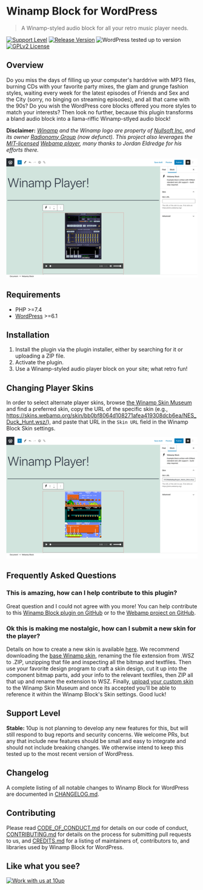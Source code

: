 # Winamp Block for WordPress

> A Winamp-styled audio block for all your retro music player needs.

[![Support Level](https://img.shields.io/badge/support-stable-blue.svg)](#support-level) [![Release Version](https://img.shields.io/github/release/10up/retro-winamp-block.svg)](https://github.com/10up/retro-winamp-block/releases/latest) ![WordPress tested up to version](https://img.shields.io/wordpress/plugin/tested/retro-winamp-block?label=WordPress) [![GPLv2 License](https://img.shields.io/github/license/10up/retro-winamp-block.svg)](https://github.com/10up/retro-winamp-block/blob/develop/LICENSE.md)

## Overview

Do you miss the days of filling up your computer's harddrive with MP3 files, burning CDs with your favorite party mixes, the glam and grunge fashion styles, waiting every week for the latest episodes of Friends and Sex and the City (sorry, no binging on streaming episodes), and all that came with the 90s?  Do you wish the WordPress core blocks offered you more styles to match your interests?  Then look no further, because this plugin transforms a bland audio block into a llama-riffic Winamp-stlyed audio block!

**Disclaimer:** _[Winamp](https://en.wikipedia.org/wiki/Winamp) and the Winamp logo are property of [Nullsoft Inc.](https://en.wikipedia.org/wiki/Nullsoft) and its owner [Radionomy Group](https://en.wikipedia.org/wiki/Radionomy) (now defunct).  This project also leverages the [MIT-licensed](https://github.com/captbaritone/webamp/blob/master/LICENSE.txt) [Webamp player](https://webamp.org/), many thanks to  Jordan Eldredge for his efforts there._

![Winamp Block](.wordpress-org/screenshot-1.png "The Winamp player with the base, default skin.")

## Requirements

* PHP >=7.4
* [WordPress](http://wordpress.org/) >=6.1

## Installation

1. Install the plugin via the plugin installer, either by searching for it or uploading a ZIP file.
1. Activate the plugin.
1. Use a Winamp-styled audio player block on your site; what retro fun!

## Changing Player Skins

In order to select alternate player skins, browse [the Winamp Skin Museum](https://skins.webamp.org/) and find a preferred skin, copy the URL of the specific skin (e.g., https://skins.webamp.org/skin/bb0bf8064d108271afea419308dcb6ea/NES_Duck_Hunt.wsz/), and paste that URL in the `Skin URL` field in the Winamp Block Skin settings.

![Winamp Block settings](.wordpress-org/screenshot-2.png "Winamp Block settings showing the Skin URL setting updated to an alternate Winamp skin.")

## Frequently Asked Questions

### This is amazing, how can I help contribute to this plugin?

Great question and I could not agree with you more!  You can help contribute to this [Winamp Block plugin on GitHub](https://github.com/10up/winamp-block) or to the [Webamp project on GitHub](https://github.com/captbaritone/webamp).

### Ok this is making me nostalgic, how can I submit a new skin for the player?

Details on how to create a new skin is available [here](https://github.com/WACUP/Winamp-Skinning-Archive/blob/master/Classic%20Skins/Winamp_skinning_tutorial_1_5_0.pdf).  We recommend downloading the [base Winamp skin](https://skins.webamp.org/skin/5e4f10275dcb1fb211d4a8b4f1bda236/base-2.91.wsz/), renaming the file extension from .WSZ to .ZIP, unzipping that file and inspecting all the bitmap and textfiles.  Then use your favorite design program to craft a skin design, cut it up into the component bitmap parts, add your info to the relevant textfiles, then ZIP all that up and rename the extension to WSZ.  Finally, [upload your custom skin](https://skins.webamp.org/upload/) to the Winamp Skin Museum and once its accepted you'll be able to reference it within the Winamp Block's Skin settings.  Good luck!

## Support Level

**Stable:** 10up is not planning to develop any new features for this, but will still respond to bug reports and security concerns. We welcome PRs, but any that include new features should be small and easy to integrate and should not include breaking changes. We otherwise intend to keep this tested up to the most recent version of WordPress.

## Changelog

A complete listing of all notable changes to Winamp Block for WordPress are documented in [CHANGELOG.md](https://github.com/10up/retro-winamp-block/blob/develop/CHANGELOG.md).

## Contributing

Please read [CODE_OF_CONDUCT.md](https://github.com/10up/retro-winamp-block/blob/develop/CODE_OF_CONDUCT.md) for details on our code of conduct, [CONTRIBUTING.md](https://github.com/10up/retro-winamp-block/blob/develop/CONTRIBUTING.md) for details on the process for submitting pull requests to us, and [CREDITS.md](https://github.com/10up/retro-winamp-block/blob/develop/CREDITS.md) for a listing of maintainers of, contributors to, and libraries used by Winamp Block for WordPress.

## Like what you see?

<a href="http://10up.com/contact/"><img src="https://10up.com/uploads/2016/10/10up-Github-Banner.png" width="850" alt="Work with us at 10up"></a>
